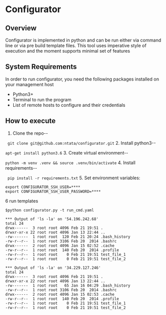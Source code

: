 # Configurator

## Overview
Configurator is implemented in python and can be run either via command line or via pre build template files. This tool uses imperative style of execution and the moment supports minimal set of features

## System Requirements
In order to run configurator, you need the following packages installed on your management host
* Python3+
* Terminal to run the program
* List of remote hosts to configure and their credentials

## How to execute
1. Clone the repo--

` git clone git@github.com:ntata/configurator.git`
2. Install python3--

`apt-get install python3.6`
3. Create virtual environment--

`python -m venv .venv && source .venv/bin/activate`
4. Install requirements--

` pip install -r requirements.txt`
5. Set environment variables:
```
export CONFIGURATOR_SSH_USER=****
export CONFIGURATOR_SSH_USER_PASSWORD=****
```
6 run templates
```
$python configurator.py -t run_cmd.yaml

*** Output of 'ls -la' on '54.196.242.68'
total 24
drwx------  3 root root 4096 Feb 21 19:51 .
drwxr-xr-x 22 root root 4096 Jan 13 22:44 ..
-rw-------  1 root root  120 Feb 21 20:24 .bash_history
-rw-r--r--  1 root root 3106 Feb 20  2014 .bashrc
drwx------  2 root root 4096 Jan 15 02:52 .cache
-rw-r--r--  1 root root  140 Feb 20  2014 .profile
-rw-r--r--  1 root root    0 Feb 21 19:51 test_file_1
-rw-r--r--  1 root root    0 Feb 21 19:51 test_file_2

*** Output of 'ls -la' on '34.229.127.246'
total 24
drwx------  3 root root 4096 Feb 21 19:51 .
drwxr-xr-x 22 root root 4096 Jan 13 22:44 ..
-rw-------  1 root root   65 Jan 16 04:29 .bash_history
-rw-r--r--  1 root root 3106 Feb 20  2014 .bashrc
drwx------  2 root root 4096 Jan 15 02:53 .cache
-rw-r--r--  1 root root  140 Feb 20  2014 .profile
-rw-r--r--  1 root root    0 Feb 21 19:51 test_file_1
-rw-r--r--  1 root root    0 Feb 21 19:51 test_file_2
```

